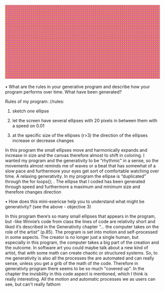 ![Screenshot](https://github.com/nannanoermark/miniexes_real/blob/master/mini_ex_6/generativity.JPG)

•	What are the rules in your generative program and describe how your program performs over time. What have been generated?

Rules of my program: 
//rules:
 1. sketch one ellipse
 
 2. let the screen have several ellipses with 20 pixels in between them with a speed on 0.01 
 
3. at the specific size of the ellipses (r>3) the direction of the ellipses increase or decrease changes


In this program the small ellipses move and harmonically expands and increase in size and the canvas therefore almost to shift in coloring. I wanted my program and the generativity to be “rhythmic” in a sense, so the movements almost reminds me of waves or a beat that has somewhat of a slow pace and furthermore your eyes get sort of comfortable watching over time. A relaxing generativity. 
In my program the ellipse is “duplicated” through the for loops(); . The ellipse that I coded has been generated through speed and furthermore a maximum and minimum size and therefore changes direction 

•	How does this mini-exericse help you to understand what might be generativity? (see the above - objective 3)


In this program there’s so many small ellipses that appears in the program, but -like Winnie’s code from class the lines of code are relativity short and liked it’s described in the Generativity chapter “… the computer takes on the role of the artist” (p.85). The program is set into motion and self-processed in some aspects. The creator is no longer just a single human, but especially in this program, the computer takes a big part of the creation and the outcome. In software art you could maybe talk about a new kind of artist, that with some math can create chaotic or structured systems. So, to me generativity is also all the processes the are automated and can really sense, unless you get a grib of the math of the code. Therefore in generativty program there seems to be so much "covered up". In the chapter the invisbility in this code aspect is mentioned, which I think is really interesting. All the motion and automatic processes we as users can see, but can't really fathom 
